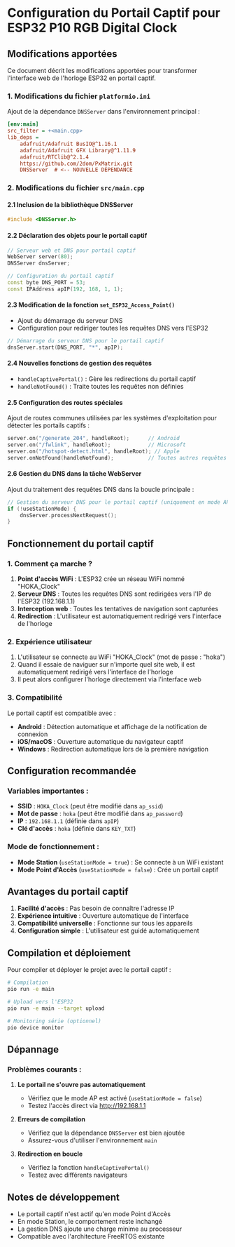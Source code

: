 # Configuration du Portail Captif pour ESP32 P10 RGB Digital Clock

## Modifications apportées

Ce document décrit les modifications apportées pour transformer l'interface web de l'horloge ESP32 en portail captif.

### 1. Modifications du fichier `platformio.ini`

Ajout de la dépendance `DNSServer` dans l'environnement principal :

```ini
[env:main]
src_filter = +<main.cpp>
lib_deps = 
    adafruit/Adafruit BusIO@^1.16.1
    adafruit/Adafruit GFX Library@^1.11.9
    adafruit/RTClib@^2.1.4
    https://github.com/2dom/PxMatrix.git
    DNSServer  # <-- NOUVELLE DÉPENDANCE
```

### 2. Modifications du fichier `src/main.cpp`

#### 2.1 Inclusion de la bibliothèque DNSServer

```cpp
#include <DNSServer.h>
```

#### 2.2 Déclaration des objets pour le portail captif

```cpp
// Serveur web et DNS pour portail captif
WebServer server(80);
DNSServer dnsServer;

// Configuration du portail captif
const byte DNS_PORT = 53;
const IPAddress apIP(192, 168, 1, 1);
```

#### 2.3 Modification de la fonction `set_ESP32_Access_Point()`

- Ajout du démarrage du serveur DNS
- Configuration pour rediriger toutes les requêtes DNS vers l'ESP32

```cpp
// Démarrage du serveur DNS pour le portail captif
dnsServer.start(DNS_PORT, "*", apIP);
```

#### 2.4 Nouvelles fonctions de gestion des requêtes

- `handleCaptivePortal()` : Gère les redirections du portail captif
- `handleNotFound()` : Traite toutes les requêtes non définies

#### 2.5 Configuration des routes spéciales

Ajout de routes communes utilisées par les systèmes d'exploitation pour détecter les portails captifs :

```cpp
server.on("/generate_204", handleRoot);      // Android
server.on("/fwlink", handleRoot);            // Microsoft  
server.on("/hotspot-detect.html", handleRoot); // Apple
server.onNotFound(handleNotFound);           // Toutes autres requêtes
```

#### 2.6 Gestion du DNS dans la tâche WebServer

Ajout du traitement des requêtes DNS dans la boucle principale :

```cpp
// Gestion du serveur DNS pour le portail captif (uniquement en mode AP)
if (!useStationMode) {
    dnsServer.processNextRequest();
}
```

## Fonctionnement du portail captif

### 1. Comment ça marche ?

1. **Point d'accès WiFi** : L'ESP32 crée un réseau WiFi nommé "HOKA_Clock"
2. **Serveur DNS** : Toutes les requêtes DNS sont redirigées vers l'IP de l'ESP32 (192.168.1.1)
3. **Interception web** : Toutes les tentatives de navigation sont capturées
4. **Redirection** : L'utilisateur est automatiquement redirigé vers l'interface de l'horloge

### 2. Expérience utilisateur

1. L'utilisateur se connecte au WiFi "HOKA_Clock" (mot de passe : "hoka")
2. Quand il essaie de naviguer sur n'importe quel site web, il est automatiquement redirigé vers l'interface de l'horloge
3. Il peut alors configurer l'horloge directement via l'interface web

### 3. Compatibilité

Le portail captif est compatible avec :
- **Android** : Détection automatique et affichage de la notification de connexion
- **iOS/macOS** : Ouverture automatique du navigateur captif
- **Windows** : Redirection automatique lors de la première navigation

## Configuration recommandée

### Variables importantes :
- **SSID** : `HOKA_Clock` (peut être modifié dans `ap_ssid`)
- **Mot de passe** : `hoka` (peut être modifié dans `ap_password`)
- **IP** : `192.168.1.1` (définie dans `apIP`)
- **Clé d'accès** : `hoka` (définie dans `KEY_TXT`)

### Mode de fonctionnement :
- **Mode Station** (`useStationMode = true`) : Se connecte à un WiFi existant
- **Mode Point d'Accès** (`useStationMode = false`) : Crée un portail captif

## Avantages du portail captif

1. **Facilité d'accès** : Pas besoin de connaître l'adresse IP
2. **Expérience intuitive** : Ouverture automatique de l'interface
3. **Compatibilité universelle** : Fonctionne sur tous les appareils
4. **Configuration simple** : L'utilisateur est guidé automatiquement

## Compilation et déploiement

Pour compiler et déployer le projet avec le portail captif :

```bash
# Compilation
pio run -e main

# Upload vers l'ESP32
pio run -e main --target upload

# Monitoring série (optionnel)
pio device monitor
```

## Dépannage

### Problèmes courants :

1. **Le portail ne s'ouvre pas automatiquement**
   - Vérifiez que le mode AP est activé (`useStationMode = false`)
   - Testez l'accès direct via http://192.168.1.1

2. **Erreurs de compilation**
   - Vérifiez que la dépendance `DNSServer` est bien ajoutée
   - Assurez-vous d'utiliser l'environnement `main`

3. **Redirection en boucle**
   - Vérifiez la fonction `handleCaptivePortal()`
   - Testez avec différents navigateurs

## Notes de développement

- Le portail captif n'est actif qu'en mode Point d'Accès
- En mode Station, le comportement reste inchangé
- La gestion DNS ajoute une charge minime au processeur
- Compatible avec l'architecture FreeRTOS existante
